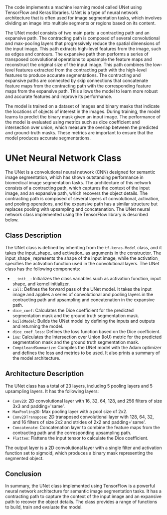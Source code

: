The code implements a machine learning model called UNet using TensorFlow and Keras libraries. UNet is a type of neural network architecture that is often used for image segmentation tasks, which involves dividing an image into multiple segments or regions based on its content.

The UNet model consists of two main parts: a contracting path and an expansive path. The contracting path is composed of several convolutional and max-pooling layers that progressively reduce the spatial dimensions of the input image. This path extracts high-level features from the image, such as edges and contours. The expansive path then performs a series of transposed convolutional operations to upsample the feature maps and reconstruct the original size of the input image. This path combines the low-level features extracted from the contracting path with the high-level features to produce accurate segmentations. The contracting and expansive paths are connected by skip connections that concatenate feature maps from the contracting path with the corresponding feature maps from the expansive path. This allows the model to learn more robust and accurate features and improve its performance.

The model is trained on a dataset of images and binary masks that indicate the locations of objects of interest in the images. During training, the model learns to predict the binary mask given an input image. The performance of the model is evaluated using metrics such as dice coefficient and intersection over union, which measure the overlap between the predicted and ground-truth masks. These metrics are important to ensure that the model produces accurate segmentations.

# UNet Neural Network Class

The UNet is a convolutional neural network (CNN) designed for semantic image segmentation, which has shown outstanding performance in biomedical image segmentation tasks. The architecture of this network consists of a contracting path, which captures the context of the input image, and an expansive path, which recovers the object details. The contracting path is composed of several layers of convolutional, activation, and pooling operations, and the expansive path has a similar structure but replaces pooling with upsampling and concatenation. The UNet neural network class implemented using the TensorFlow library is described below.

## Class Description

The UNet class is defined by inheriting from the `tf.keras.Model` class, and it takes the input_shape_ and activation_ as arguments in the constructor. The input_shape_ represents the shape of the input image, while the activation_ specifies the activation function used in the convolutional layers. The UNet class has the following components:

* `__init__`: Initializes the class variables such as activation function, input shape, and kernel initializer.
* `call`: Defines the forward pass of the UNet model. It takes the input image and applies a series of convolutional and pooling layers in the contracting path and upsampling and concatenation in the expansive path.
* `dice_coef`: Calculates the Dice coefficient for the predicted segmentation mask and the ground truth segmentation mask.
* `buildModel`: Builds the UNet model by defining the inputs and outputs and returning the model.
* `dice_coef_loss`: Defines the loss function based on the Dice coefficient.
* `iou`: Calculates the Intersection over Union (IoU) metric for the predicted segmentation mask and the ground truth segmentation mask.
* `CompileandSummarize`: Compiles the UNet model with the Adam optimizer and defines the loss and metrics to be used. It also prints a summary of the model architecture.

## Architecture Description

The UNet class has a total of 23 layers, including 5 pooling layers and 5 upsampling layers. It has the following layers:

* `Conv2D`: 2D convolutional layer with 16, 32, 64, 128, and 256 filters of size 3x3 and padding='same'.
* `MaxPooling2D`: Max pooling layer with a pool size of 2x2.
* `Conv2DTranspose`: 2D transposed convolutional layer with 128, 64, 32, and 16 filters of size 2x2 and strides of 2x2 and padding='same'.
* `Concatenate`: Concatenation layer to combine the feature maps from the contracting path and the corresponding upsampling path.
* `Flatten`: Flattens the input tensor to calculate the Dice coefficient.

The output layer is a 2D convolutional layer with a single filter and activation function set to sigmoid, which produces a binary mask representing the segmented object.

## Conclusion

In summary, the UNet class implemented using TensorFlow is a powerful neural network architecture for semantic image segmentation tasks. It has a contracting path to capture the context of the input image and an expansive path to recover the object details. The class provides a range of functions to build, train and evaluate the model.


